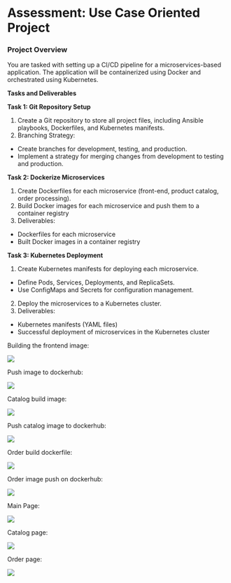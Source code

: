 # Assessment: Use Case Oriented Project

### Project Overview
You are tasked with setting up a CI/CD pipeline for a microservices-based application. The application will be containerized using Docker and orchestrated using Kubernetes.


**Tasks and Deliverables**

**Task 1: Git Repository Setup**
1. Create a Git repository to store all project files, including Ansible playbooks, Dockerfiles, and Kubernetes manifests.
2. Branching Strategy:
+ Create branches for development, testing, and production.
+ Implement a strategy for merging changes from development to testing and production.

**Task 2: Dockerize Microservices**
1. Create Dockerfiles for each microservice (front-end, product catalog, order processing).
2. Build Docker images for each microservice and push them to a container registry
3. Deliverables:
+ Dockerfiles for each microservice
+ Built Docker images in a container registry

**Task 3: Kubernetes Deployment**
1. Create Kubernetes manifests for deploying each microservice.
+ Define Pods, Services, Deployments, and ReplicaSets.
+ Use ConfigMaps and Secrets for configuration management.
2. Deploy the microservices to a Kubernetes cluster.
3. Deliverables:
+ Kubernetes manifests (YAML files)
+ Successful deployment of microservices in the Kubernetes cluster


Building the frontend image:

![](image03.png)

Push image to dockerhub:

![](image04.png)

Catalog build image:

![](image05.png)

Push catalog image to dockerhub:

![](image06.png)

Order build dockerfile:

![](image07.png)

Order image push on dockerhub:

![](image08.png)

Main Page:

![](image10.png)

Catalog page:

![](image11.png)

Order page:

![](image12.png)



